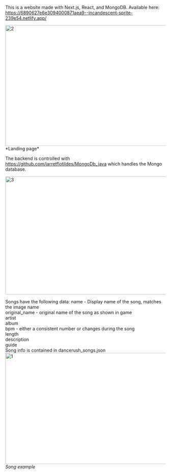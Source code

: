 This is a website made with Next.js, React, and MongoDB. 
Available here: https://6890627e6e3094000871aea9--incandescent-sprite-239e54.netlify.app/

<img width="755" height="380" alt="2" src="https://github.com/user-attachments/assets/7a7b15c8-4b74-4b1b-964c-3d5780e1c00c" />  
*Landing page*  

The backend is controlled with https://github.com/jarretflotildes/MongoDb_java which handles the Mongo database.

<img width="702" height="372" alt="3" src="https://github.com/user-attachments/assets/1f07c049-65a6-49b5-85f0-a3977648deef" />  

Songs have the following data:
    name - Display name of the song, matches the image name  
    original_name - original name of the song as shown in game  
    artist  
    album  
    bpm - either a consistent number or changes during the song  
    length  
    description  
    guide  
Song info is contained in dancerush_songs.json
<img width="742" height="350" alt="1" src="https://github.com/user-attachments/assets/cb528ca4-d057-4a87-bb8e-8a7f7c9fc128" />  
*Song example*  
